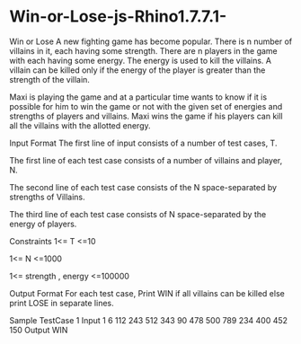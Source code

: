 # Win-or-Lose-js-Rhino1.7.7.1-

Win or Lose 
A new fighting game has become popular. There is n number of villains in it, each having some strength. There are n players in the game with each having some energy. The energy is used to kill the villains. A villain can be killed only if the energy of the player is greater than the strength of the villain. 



Maxi is playing the game and at a particular time wants to know if it is possible for him to win the game or not with the given set of energies and strengths of players and villains. Maxi wins the game if his players can kill all the villains with the allotted energy.



Input Format
The first line of input consists of a number of test cases, T.

The first line of each test case consists of a number of villains and player, N.

The second line of each test case consists of the N space-separated by strengths of Villains.

The third line of each test case consists of N space-separated by the energy of players.
  




Constraints
1<= T <=10

1<= N <=1000

1<= strength , energy <=100000



Output Format
For each test case, Print WIN if all villains can be killed else print LOSE in separate lines.

Sample TestCase 1
Input
1
6
112 243 512 343 90 478
500 789 234 400 452 150
Output
WIN
